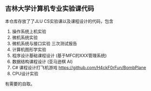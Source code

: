 ## 吉林大学计算机专业实验课代码

本仓库存放了了JLU CS实验课以及课程设计的代码，包含
1.  操作系统上机实验
2.  微机系统实验
3.  微机系统与接口实验 三次测试报告
4.  计算机图形学实验
5.  程序设计基础课程设计 (基于MFC的XXX管理系统)
6.  数据结构课程设计 (亚马逊棋 AI)
7.  C# 课程设计打飞机游戏 https://github.com/H4ckF0rFun/BombPlane
8.  CPU设计实验
   
有需要的自取。

